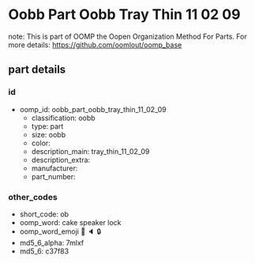 # Oobb Part Oobb Tray Thin 11 02 09  

note: This is part of OOMP the Oopen Organization Method For Parts. For more details: https://github.com/oomlout/oomp_base

##  part details





### id
* oomp_id: oobb_part_oobb_tray_thin_11_02_09
  * classification: oobb
  * type: part
  * size: oobb
  * color: 
  * description_main: tray_thin_11_02_09
  * description_extra: 
  * manufacturer: 
  * part_number: 

### other_codes
* short_code: ob
* oomp_word: cake speaker lock
* oomp_word_emoji :cake: :speaker: :lock:
* md5_6_alpha: 7mlxf
* md5_6: c37f83